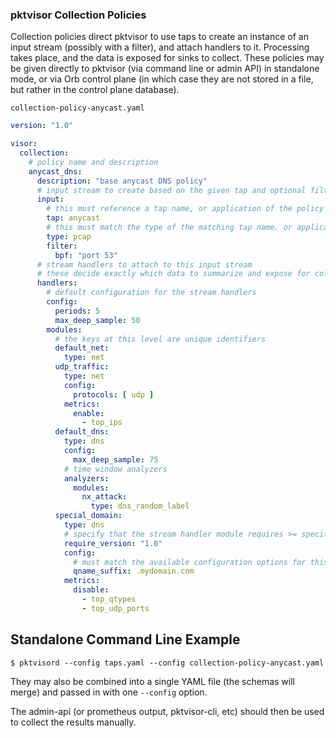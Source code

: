 ### pktvisor Collection Policies

Collection policies direct pktvisor to use taps to create an instance of an input stream (possibly with a filter), and
attach handlers to it. Processing takes place, and the data is exposed for sinks to collect. These policies may be given
directly to pktvisor (via command line or admin API) in standalone mode, or via Orb control plane (in which case they
are not stored in a file, but rather in the control plane database).

`collection-policy-anycast.yaml`

```yaml
version: "1.0"

visor:
  collection:
    # policy name and description
    anycast_dns:
      description: "base anycast DNS policy"
      # input stream to create based on the given tap and optional filter config
      input:
        # this must reference a tap name, or application of the policy will fail
        tap: anycast
        # this must match the type of the matching tap name. or application of the policy will fail
        type: pcap
        filter:
          bpf: "port 53"
      # stream handlers to attach to this input stream
      # these decide exactly which data to summarize and expose for collection
      handlers:
        # default configuration for the stream handlers
        config:
          periods: 5
          max_deep_sample: 50
        modules:
          # the keys at this level are unique identifiers
          default_net:
            type: net
          udp_traffic:
            type: net
            config:
              protocols: [ udp ]
            metrics:
              enable:
                - top_ips
          default_dns:
            type: dns
            config:
              max_deep_sample: 75
            # time window analyzers
            analyzers:
              modules:
                nx_attack:
                  type: dns_random_label
          special_domain:
            type: dns
            # specify that the stream handler module requires >= specific version to be successfully applied 
            require_version: "1.0"
            config:
              # must match the available configuration options for this version of this stream handler
              qname_suffix: .mydomain.com
            metrics:
              disable:
                - top_qtypes
                - top_udp_ports
```

## Standalone Command Line Example

```shell
$ pktvisord --config taps.yaml --config collection-policy-anycast.yaml
```

They may also be combined into a single YAML file (the schemas will merge) and passed in with one `--config` option.

The admin-api (or prometheus output, pktvisor-cli, etc) should then be used to collect the results manually.

